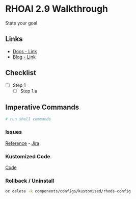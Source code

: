 # RHOAI 2.9 Walkthrough

State your goal

## Links

- [Docs - Link]()
- [Blog - Link]()

## Checklist

- [ ] Step 1
  - [ ] Step 1.a

## Imperative Commands

```sh
# run shell commands

```

### Issues

[Reference](ISSUES.md) - [Jira](linktojira)

### Kustomized Code

[Code](../../components/configs/kustomized/rhods-config/)

### Rollback / Uninstall

```sh
oc delete -k components/configs/kustomized/rhods-config
```
